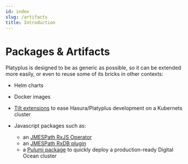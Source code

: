 ```yaml
---
id: index
slug: /artifacts
title: Introduction
---
```


# Packages & Artifacts

Platyplus is designed to be as generic as possible, so it can be extended more easily, or even to reuse some of its bricks in other contexts:

- Helm charts
- Docker images

- [Tilt extensions](/docs/artifacts/tilt) to ease Hasura/Platyplus development on a Kubernets cluster
- Javascript packages such as:
  - an [JMESPath RxJS Operator](/docs/artifacts/js/rx-jmespath)
  - an [JMESPath RxDB plugin](/docs/artifacts/js/rxdb-plugin-jmespath)
  - a [Pulumi package](/docs/artifacts/js/pulumi) to quickly deploy a production-ready Digital Ocean cluster
